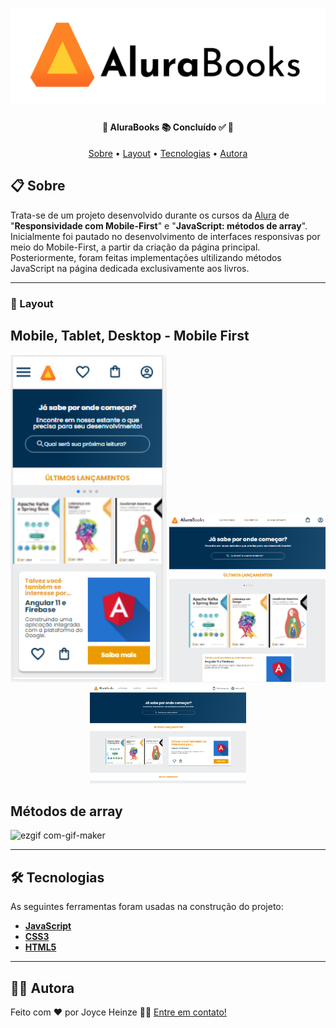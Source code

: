 <h1 align="center">
    <img alt="Logo da AluraBooks" title="#AluraBooks" src="./assets/AluraBooks.png"/>
</h1>

<h4 align="center"> 
	🚧  AluraBooks 📚 Concluído ✅ 🚧
</h4>

<p align="center">
 <a href="#-sobre">Sobre</a> •
 <a href="#-layout">Layout</a> • 
 <a href="#-tecnologias">Tecnologias</a> •  
 <a href="#-autora">Autora</a>
</p>


## 📋 Sobre

Trata-se de um projeto desenvolvido durante os cursos da [Alura](https://cursos.alura.com.br/) de "**Responsividade com Mobile-First**" e "**JavaScript: métodos de array**". 
Inicialmente foi pautado no desenvolvimento de interfaces responsivas por meio do Mobile-First, a partir da criação da página principal. Posteriormente, foram feitas implementações ultilizando métodos JavaScript na página dedicada exclusivamente aos livros.

---

### 📱 Layout 

## Mobile, Tablet, Desktop - Mobile First

<p align="center">
  <img alt="AluraBooks layout mobile" title="#AluraBooks" src="./assets/Layout_428.png" width="250px">

<img alt="AluraBooks layout tablet" title="#AluraBooks" src="./assets/Layout_1024.png" width="250px">

<img alt="AluraBooks layout desktop" title="#AluraBooks" src="./assets/Layout_1728.png" width="250px">
</p>

## Métodos de array


![ezgif com-gif-maker](https://github.com/JoyceHeinze/aluraBooks/assets/119507549/3722c82b-d2a3-4018-9568-087c0a56bc38)

---

## 🛠 Tecnologias

As seguintes ferramentas foram usadas na construção do projeto:
-   **[JavaScript](https://developer.mozilla.org/)**
-   **[CSS3](https://developer.mozilla.org/)**
-   **[HTML5](https://developer.mozilla.org/)**

---

## 👩‍💻 Autora

Feito com ❤️ por Joyce Heinze 👋🏽 [Entre em contato!](mailto:joyceheinze@ufrrj.br)

